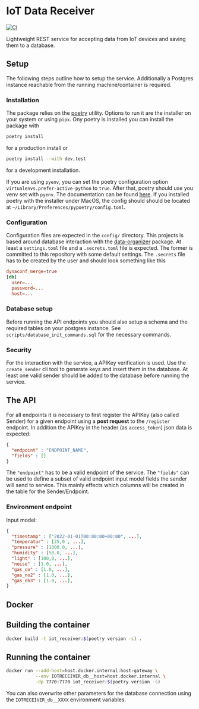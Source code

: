 # IoT Data Receiver
[![CI](https://github.com/kschweiger/iot_receiver/actions/workflows/test.yml/badge.svg)](https://github.com/kschweiger/iot_receiver/actions/workflows/test.yml)

Lightweight REST service for accepting data from IoT devices and saving them to a database.

## Setup

The following steps outline how to setup the service. Additionally a Postgres instance
reachable from the running machine/container is required.

### Installation

The package relies on the [poetry](https://python-poetry.org) utility. Options to run it
are the installer on your system or using `pipx`. Ony poetry is installed you can install
the package with

```zsh
poetry install
```

for a production install or

```zsh
poetry install --with dev,test
```

for a development installation.

If you are using `pyenv`, you can set the poetry configuration option
`virtualenvs.prefer-active-python` to `true`. After that, poetry should use you venv set
with `pyenv`. The documentation can be found [here](https://python-poetry.org/docs/managing-environments#managing-environments).
If you installed poetry with the installer under MacOS, the config should should be
located at `~/Library/Preferences/pypoetry/config.toml`.

### Configuration

Configuration files are expected in the `config/` directory. This projects is based
around database interaction with the [data-organizer](https://github.com/kschweiger/data_organizer)
package. At least a `settings.toml` file and a `.secrets.toml` file is expected. The
former is committed to this repository with some default settings. The `.secrets` file
has to be created by the user and should look something like this

```toml
dynaconf_merge=true
[db]
  user=...
  password=...
  host=...
```

### Database setup

Before running the API endpoints you should also setup a schema and the required tables
on your postgres instance. See `scripts/database_init_commands.sql` for the necessary
commands.

### Security

For the interaction with the service, a APIKey verification is used. Use the `create_sender`
cli tool to generate keys and insert them in the database. At least one valid sender
should be added to the database before running the service.

## The API

For all endpoints it is necessary to first register the APIKey (also called Sender) for
a given endpoint using a **post request** to the `/register` endpoint. In addition the
APIKey in the header (as `access_token`) json data is expected:

```json
{
  "endpoint" : "ENDPOINT_NAME",
  "fields" : []
}
```

The `"endpoint"` has to be a valid endpoint of the service. The `"fields"` can be used to
define a subset of valid endpoint input model fields the sender will send to service.
This mainly effects which columns will be created in the table for the Sender/Endpoint.

### Environment endpoint

Input model:

```json
{
  "timestamp" : ["2022-01-01T00:00:00+00:00", ...],
  "temperatur" : [25,0 , ...],
  "pressure" : [1000.0, ...],
  "humidity" : [50.0, ...],
  "light" : [100,0, ...],
  "noise" : [1.0, ...],
  "gas_co" : [1.0, ...],
  "gas_no2" : [1.0, ...],
  "gas_nh3" : [1.0, ...],
}
```


## Docker

## Building the container

```zsh
docker build -t iot_receiver:$(poetry version -s) .
```

## Running the container

```zsh
docker run --add-host=host.docker.internal:host-gateway \
           --env IOTRECEIVER_db__host=host.docker.internal \
           -dp 7770:7770 iot_receiver:$(poetry version -s)
```

You can also overwrite other parameters for the database connection using the
`IOTRECEIVER_db__XXXX` environment variables.

